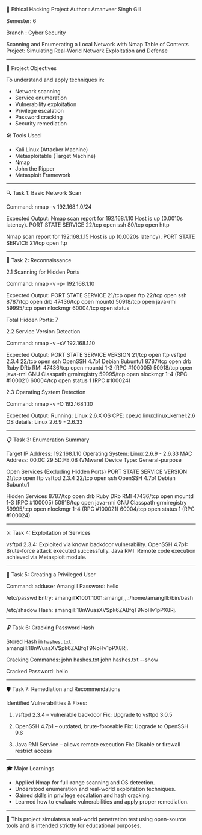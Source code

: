 🔐 Ethical Hacking Project
Author : Amanveer Singh Gill

Semester: 6

Branch : Cyber Security

Scanning and Enumerating a Local Network with Nmap
Table of Contents
Project: Simulating Real-World Network Exploitation and Defense
 
---
 
🎯 Project Objectives
 
To understand and apply techniques in:
 
- Network scanning
- Service enumeration
- Vulnerability exploitation
- Privilege escalation
- Password cracking
- Security remediation
 
🛠 Tools Used
 
- Kali Linux (Attacker Machine)
- Metasploitable (Target Machine)
- Nmap
- John the Ripper
- Metasploit Framework
 
---
 
🔍 Task 1: Basic Network Scan

Command:
nmap -v 192.168.1.0/24
 
Expected Output:
Nmap scan report for 192.168.1.10
Host is up (0.0010s latency).
PORT     STATE SERVICE
22/tcp   open  ssh
80/tcp   open  http
 
Nmap scan report for 192.168.1.15
Host is up (0.0020s latency).
PORT     STATE SERVICE
21/tcp   open  ftp
 
---
 
🧭 Task 2: Reconnaissance

2.1 Scanning for Hidden Ports

Command:
nmap -v -p- 192.168.1.10
 
Expected Output:
PORT      STATE SERVICE
21/tcp    open  ftp
22/tcp    open  ssh
8787/tcp  open  drb
47436/tcp open  mountd
50918/tcp open  java-rmi
59995/tcp open  nlockmgr
60004/tcp open  status
 
Total Hidden Ports: 7
 
2.2 Service Version Detection
 
Command:
nmap -v -sV 192.168.1.10
 
Expected Output:
PORT      STATE SERVICE     VERSION
21/tcp    open  ftp         vsftpd 2.3.4
22/tcp    open  ssh         OpenSSH 4.7p1 Debian 8ubuntu1
8787/tcp  open  drb         Ruby DRb RMI
47436/tcp open  mountd      1-3 (RPC #100005)
50918/tcp open  java-rmi    GNU Classpath grmiregistry
59995/tcp open  nlockmgr    1-4 (RPC #100021)
60004/tcp open  status      1 (RPC #100024)
 
2.3 Operating System Detection
 
Command:
nmap -v -O 192.168.1.10
 
Expected Output:
Running: Linux 2.6.X
OS CPE: cpe:/o:linux:linux_kernel:2.6
OS details: Linux 2.6.9 - 2.6.33
 
---
 
📋 Task 3: Enumeration Summary
 
Target IP Address: 192.168.1.10
Operating System: Linux 2.6.9 - 2.6.33
MAC Address: 00:0C:29:5D:FE:0B (VMware)
Device Type: General-purpose
 
Open Services (Excluding Hidden Ports)
PORT    STATE SERVICE VERSION
21/tcp  open  ftp     vsftpd 2.3.4
22/tcp  open  ssh     OpenSSH 4.7p1 Debian 8ubuntu1
 
Hidden Services
8787/tcp  open  drb         Ruby DRb RMI
47436/tcp open  mountd      1-3 (RPC #100005)
50918/tcp open  java-rmi    GNU Classpath grmiregistry
59995/tcp open  nlockmgr    1-4 (RPC #100021)
60004/tcp open  status      1 (RPC #100024)
 
---
 
⚔️ Task 4: Exploitation of Services

vsftpd 2.3.4: Exploited via known backdoor vulnerability.
OpenSSH 4.7p1: Brute-force attack executed successfully.
Java RMI: Remote code execution achieved via Metasploit module.
 
---
 
👤 Task 5: Creating a Privileged User
 
Command:
adduser Amangill
Password: hello
 
/etc/passwd Entry:
amangill:x:1001:1001:amangil,,,:/home/amangill:/bin/bash
 
/etc/shadow Hash:
amangill:$1$8nWuasXV$pk6ZABfqT9NoHv1pPX8Rj.
 
---
 
🔓 Task 6: Cracking Password Hash
 
Stored Hash in `hashes.txt`:
amangill:$1$8nWuasXV$pk6ZABfqT9NoHv1pPX8Rj.
 
Cracking Commands:
john hashes.txt
john hashes.txt --show
 
Cracked Password: hello
 
---
 
🛡️ Task 7: Remediation and Recommendations
 
Identified Vulnerabilities & Fixes:
 
1. vsftpd 2.3.4 – vulnerable backdoor
  Fix: Upgrade to vsftpd 3.0.5
 
2. OpenSSH 4.7p1 – outdated, brute-forceable
  Fix: Upgrade to OpenSSH 9.6
 
3. Java RMI Service – allows remote execution
  Fix: Disable or firewall restrict access
 
---
 
🎓 Major Learnings
 
- Applied Nmap for full-range scanning and OS detection.
- Understood enumeration and real-world exploitation techniques.
- Gained skills in privilege escalation and hash cracking.
- Learned how to evaluate vulnerabilities and apply proper remediation.
 
---
 
📘 This project simulates a real-world penetration test using open-source tools and is intended strictly for educational purposes.
